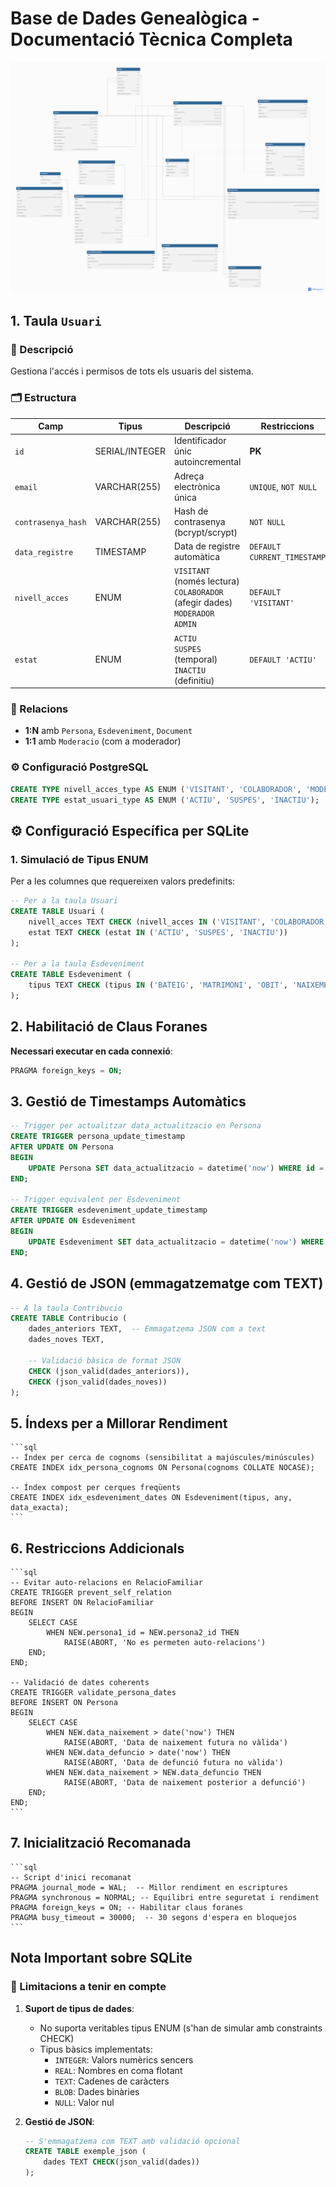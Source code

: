 # Base de Dades Genealògica - Documentació Tècnica Completa

![Diagrama Esquemàtic](Schema.png)

## 1. Taula `Usuari`

### 📝 Descripció
Gestiona l'accés i permisos de tots els usuaris del sistema.

### 🗂 Estructura

| Camp                | Tipus          | Descripció                                                                                     | Restriccions                                  |
|---------------------|----------------|------------------------------------------------------------------------------------------------|-----------------------------------------------|
| `id`               | SERIAL/INTEGER | Identificador únic autoincremental                                                             | **PK**                                       |
| `email`            | VARCHAR(255)   | Adreça electrònica única                                                                       | `UNIQUE`, `NOT NULL`                         |
| `contrasenya_hash` | VARCHAR(255)   | Hash de contrasenya (bcrypt/scrypt)                                                           | `NOT NULL`                                   |
| `data_registre`    | TIMESTAMP      | Data de registre automàtica                                                                    | `DEFAULT CURRENT_TIMESTAMP`                  |
| `nivell_acces`     | ENUM           | `VISITANT` (només lectura)<br>`COLABORADOR` (afegir dades)<br>`MODERADOR`<br>`ADMIN`          | `DEFAULT 'VISITANT'`                         |
| `estat`           | ENUM           | `ACTIU`<br>`SUSPES` (temporal)<br>`INACTIU` (definitiu)                                        | `DEFAULT 'ACTIU'`                            |

### 🔗 Relacions
- **1:N** amb `Persona`, `Esdeveniment`, `Document`
- **1:1** amb `Moderacio` (com a moderador)

### ⚙️ Configuració PostgreSQL
```sql
CREATE TYPE nivell_acces_type AS ENUM ('VISITANT', 'COLABORADOR', 'MODERADOR', 'ADMIN');
CREATE TYPE estat_usuari_type AS ENUM ('ACTIU', 'SUSPES', 'INACTIU');
```

## ⚙️ Configuració Específica per SQLite

### 1. Simulació de Tipus ENUM
Per a les columnes que requereixen valors predefinits:

```sql
-- Per a la taula Usuari
CREATE TABLE Usuari (
    nivell_acces TEXT CHECK (nivell_acces IN ('VISITANT', 'COLABORADOR', 'MODERADOR', 'ADMIN')),
    estat TEXT CHECK (estat IN ('ACTIU', 'SUSPES', 'INACTIU'))
);

-- Per a la taula Esdeveniment
CREATE TABLE Esdeveniment (
    tipus TEXT CHECK (tipus IN ('BATEIG', 'MATRIMONI', 'OBIT', 'NAIXEMENT', 'CENS', 'ALTRES'))
);
```

## 2. Habilitació de Claus Foranes

**Necessari executar en cada connexió**:
```sql
PRAGMA foreign_keys = ON;
```

## 3. Gestió de Timestamps Automàtics
```sql
-- Trigger per actualitzar data_actualitzacio en Persona
CREATE TRIGGER persona_update_timestamp
AFTER UPDATE ON Persona
BEGIN
    UPDATE Persona SET data_actualitzacio = datetime('now') WHERE id = NEW.id;
END;

-- Trigger equivalent per Esdeveniment
CREATE TRIGGER esdeveniment_update_timestamp
AFTER UPDATE ON Esdeveniment
BEGIN
    UPDATE Esdeveniment SET data_actualitzacio = datetime('now') WHERE id = NEW.id;
END;
```

## 4. Gestió de JSON (emmagatzematge com TEXT)
```sql
-- A la taula Contribucio
CREATE TABLE Contribucio (
    dades_anteriors TEXT,  -- Emmagatzema JSON com a text
    dades_noves TEXT,
    
    -- Validació bàsica de format JSON
    CHECK (json_valid(dades_anteriors)),
    CHECK (json_valid(dades_noves))
);
```

## 5. Índexs per a Millorar Rendiment
    ```sql
    -- Índex per cerca de cognoms (sensibilitat a majúscules/minúscules)
    CREATE INDEX idx_persona_cognoms ON Persona(cognoms COLLATE NOCASE);

    -- Índex compost per cerques freqüents
    CREATE INDEX idx_esdeveniment_dates ON Esdeveniment(tipus, any, data_exacta);
    ```

## 6. Restriccions Addicionals
    ```sql
    -- Evitar auto-relacions en RelacioFamiliar
    CREATE TRIGGER prevent_self_relation
    BEFORE INSERT ON RelacioFamiliar
    BEGIN
        SELECT CASE
            WHEN NEW.persona1_id = NEW.persona2_id THEN
                RAISE(ABORT, 'No es permeten auto-relacions')
        END;
    END;

    -- Validació de dates coherents
    CREATE TRIGGER validate_persona_dates
    BEFORE INSERT ON Persona
    BEGIN
        SELECT CASE
            WHEN NEW.data_naixement > date('now') THEN
                RAISE(ABORT, 'Data de naixement futura no vàlida')
            WHEN NEW.data_defuncio > date('now') THEN
                RAISE(ABORT, 'Data de defunció futura no vàlida')
            WHEN NEW.data_naixement > NEW.data_defuncio THEN
                RAISE(ABORT, 'Data de naixement posterior a defunció')
        END;
    END;
    ```

## 7. Inicialització Recomanada
    ```sql
    -- Script d'inici recomanat
    PRAGMA journal_mode = WAL;  -- Millor rendiment en escriptures
    PRAGMA synchronous = NORMAL; -- Equilibri entre seguretat i rendiment
    PRAGMA foreign_keys = ON; -- Habilitar claus foranes
    PRAGMA busy_timeout = 30000;  -- 30 segons d'espera en bloquejos
    ```

## Nota Important sobre SQLite

### 🔴 Limitacions a tenir en compte

1. **Suport de tipus de dades**:
   - No suporta veritables tipus ENUM (s'han de simular amb constraints CHECK)
   - Tipus bàsics implementats:
     - `INTEGER`: Valors numèrics sencers
     - `REAL`: Nombres en coma flotant
     - `TEXT`: Cadenes de caràcters
     - `BLOB`: Dades binàries
     - `NULL`: Valor nul

2. **Gestió de JSON**:
   ```sql
   -- S'emmagatzema com TEXT amb validació opcional
   CREATE TABLE exemple_json (
       dades TEXT CHECK(json_valid(dades))
   );
   ```